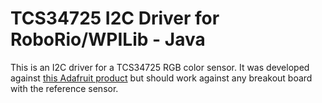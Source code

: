 # TCS34725 I2C Driver for RoboRio/WPILib - Java

This is an I2C driver for a TCS34725 RGB color sensor.  It was developed against [this Adafruit product](https://www.adafruit.com/product/1334)
but should work against any breakout board with the reference sensor.
